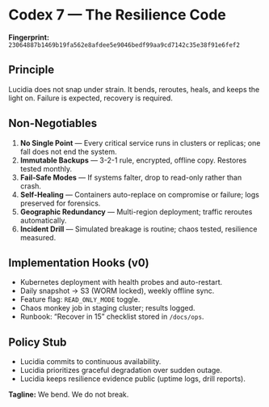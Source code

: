 # Codex 7 — The Resilience Code

**Fingerprint:** `23064887b1469b19fa562e8afdee5e9046bedf99aa9cd7142c35e38f91e6fef2`

## Principle

Lucidia does not snap under strain. It bends, reroutes, heals, and keeps the light on. Failure is expected, recovery is required.

## Non-Negotiables

1. **No Single Point** — Every critical service runs in clusters or replicas; one fall does not end the system.
2. **Immutable Backups** — 3-2-1 rule, encrypted, offline copy. Restores tested monthly.
3. **Fail-Safe Modes** — If systems falter, drop to read-only rather than crash.
4. **Self-Healing** — Containers auto-replace on compromise or failure; logs preserved for forensics.
5. **Geographic Redundancy** — Multi-region deployment; traffic reroutes automatically.
6. **Incident Drill** — Simulated breakage is routine; chaos tested, resilience measured.

## Implementation Hooks (v0)

- Kubernetes deployment with health probes and auto-restart.
- Daily snapshot → S3 (WORM locked), weekly offline sync.
- Feature flag: `READ_ONLY_MODE` toggle.
- Chaos monkey job in staging cluster; results logged.
- Runbook: “Recover in 15” checklist stored in `/docs/ops`.

## Policy Stub

- Lucidia commits to continuous availability.
- Lucidia prioritizes graceful degradation over sudden outage.
- Lucidia keeps resilience evidence public (uptime logs, drill reports).

**Tagline:** We bend. We do not break.
